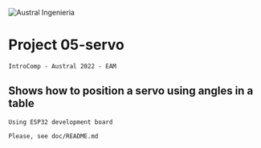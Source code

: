 ![Austral Ingenieria](https://encrypted-tbn0.gstatic.com/images?q=tbn%3AANd9GcQooGo7vQn4t9-6Bt46qZF-UY4_QFpYOeh7kVWzwpr_lbLr5wka)

#   Project 05-servo

    IntroComp - Austral 2022 - EAM
    
##  Shows how to position a servo using angles in a table

    Using ESP32 development board

    Please, see doc/README.md


